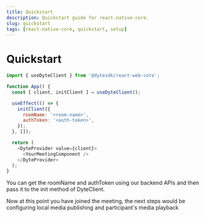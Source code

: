 ```yaml
---
title: Quickstart
description: Quickstart guide for react-native-core.
slug: quickstart
tags: [react-native-core, quickstart, setup]
---
```


# Quickstart

```js
import { useDyteClient } from '@dytesdk/react-web-core';

function App() {
  const [ client, initClient ] = useDyteClient();

  useEffect(() => {
    initClient({
      roomName: '<room-name>',
      authToken: '<auth-token>',
    });
  }, []);

  return (
    <DyteProvider value={client}>
      <YourMeetingComponent />
    </DyteProvider>
  );
}
```

You can get the roomName and authToken using our backend APIs and then pass it to the init method of DyteClient.

Now at this point you have joined the meeting, the next steps would be configuring local media publishing and participant's media playback
